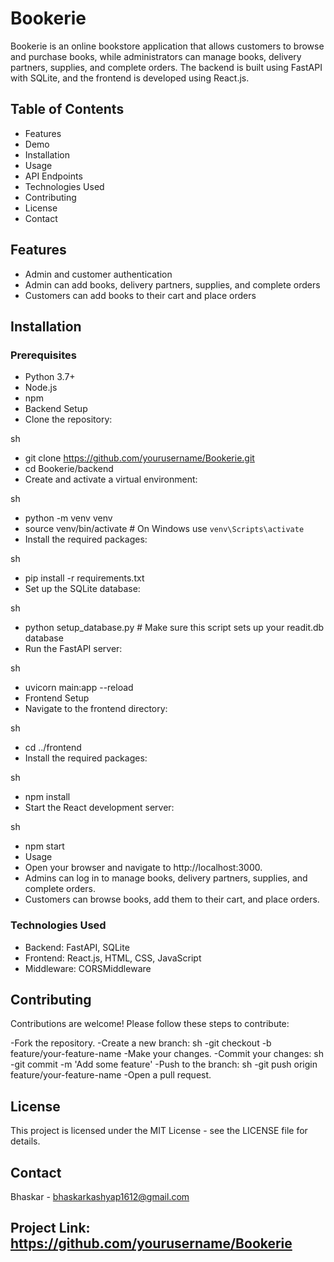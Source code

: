 # Bookerie
Bookerie is an online bookstore application that allows customers to browse and purchase books, while administrators can manage books, delivery partners, supplies, and complete orders. The backend is built using FastAPI with SQLite, and the frontend is developed using React.js.

## Table of Contents
- Features
- Demo
- Installation
- Usage
- API Endpoints
- Technologies Used
- Contributing
- License
- Contact


## Features
- Admin and customer authentication
- Admin can add books, delivery partners, supplies, and complete orders
- Customers can add books to their cart and place orders


## Installation

### Prerequisites
- Python 3.7+
- Node.js
- npm
- Backend Setup
- Clone the repository:

sh
- git clone https://github.com/yourusername/Bookerie.git
- cd Bookerie/backend
- Create and activate a virtual environment:

sh
- python -m venv venv
- source venv/bin/activate   # On Windows use `venv\Scripts\activate`
- Install the required packages:

sh
- pip install -r requirements.txt
- Set up the SQLite database:

sh
- python setup_database.py  # Make sure this script sets up your readit.db database
- Run the FastAPI server:

sh
- uvicorn main:app --reload
- Frontend Setup
- Navigate to the frontend directory:

sh
- cd ../frontend
- Install the required packages:

sh
- npm install
- Start the React development server:

sh
- npm start
- Usage
- Open your browser and navigate to http://localhost:3000.
- Admins can log in to manage books, delivery partners, supplies, and complete orders.
- Customers can browse books, add them to their cart, and place orders.


### Technologies Used
- Backend: FastAPI, SQLite
- Frontend: React.js, HTML, CSS, JavaScript
- Middleware: CORSMiddleware

## Contributing
Contributions are welcome! Please follow these steps to contribute:

-Fork the repository.
-Create a new branch:
sh
-git checkout -b feature/your-feature-name
-Make your changes.
-Commit your changes:
sh
-git commit -m 'Add some feature'
-Push to the branch:
sh
-git push origin feature/your-feature-name
-Open a pull request.

## License
This project is licensed under the MIT License - see the LICENSE file for details.

## Contact
Bhaskar - bhaskarkashyap1612@gmail.com

## Project Link: https://github.com/yourusername/Bookerie
